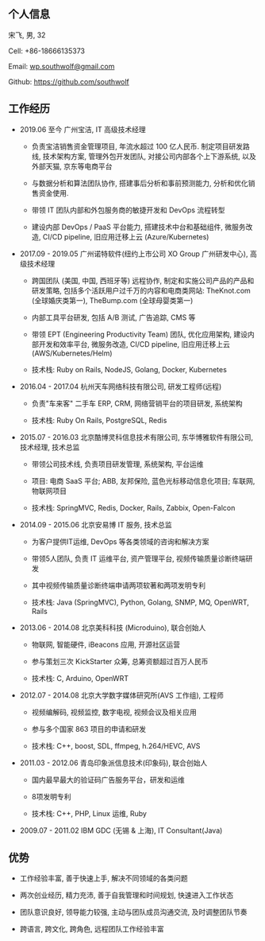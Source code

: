 ## 个人信息

宋飞,    男, 32

Cell:   +86-18666135373

Email:  wp.southwolf@gmail.com

Github: https://github.com/southwolf


## 工作经历

* 2019.06 至今 广州宝洁, IT 高级技术经理

    * 负责宝洁销售资金管理项目, 年流水超过 100 亿人民币. 制定项目研发路线, 技术架构方案, 管理外包开发团队, 对接公司内部各个上下游系统, 以及外部天猫, 京东等电商平台

    * 与数据分析和算法团队协作, 搭建事后分析和事前预测能力, 分析和优化销售资金使用.

    * 带领 IT 团队内部和外包服务商的敏捷开发和 DevOps 流程转型

    * 建设内部 DevOps / PaaS 平台能力, 搭建技术中台和基础组件, 微服务改造, CI/CD pipeline,  旧应用迁移上云 (Azure/Kubernetes)
    

* 2017.09 - 2019.05 广州诺特软件(纽约上市公司 XO Group 广州研发中心), 高级技术经理

    * 跨国团队 (美国, 中国, 西班牙等) 远程协作, 制定和实施公司产品的产品和研发策略, 包括多个活跃用户过千万的内容和电商类网站: TheKnot.com (全球婚庆类第一), TheBump.com (全球母婴类第一)
    
	* 内部工具平台研发, 包括 A/B 测试, 广告追踪, CMS 等
    
	* 带领 EPT (Engineering Productivity Team) 团队, 优化应用架构, 建设内部开发和效率平台, 微服务改造, CI/CD pipeline, 旧应用迁移上云 (AWS/Kubernetes/Helm)
    
	* 技术栈: Ruby on Rails, NodeJS, Golang, Docker, Kubernetes
    

* 2016.04 - 2017.04 杭州天车网络科技有限公司, 研发工程师(远程)

	* 负责"车来客" 二手车 ERP, CRM, 网络营销平台的项目研发, 系统架构

	* 技术栈: Ruby On Rails, PostgreSQL, Redis

* 2015.07 - 2016.03 北京酷博灵科信息技术有限公司, 东华博雅软件有限公司, 技术经理, 技术总监

	* 带领公司技术线, 负责项目研发管理, 系统架构, 平台运维

	* 项目: 电商 SaaS 平台; ABB, 友邦保险, 蓝色光标移动信息化项目; 车联网, 物联网项目

	* 技术栈: SpringMVC, Redis, Docker, Rails, Zabbix, Open-Falcon

* 2014.09 - 2015.06 北京安易博 IT 服务, 技术总监

	* 为客户提供IT运维, DevOps 等各类领域的咨询和解决方案

	* 带领5人团队, 负责 IT 运维平台, 资产管理平台, 视频传输质量诊断终端研发

	* 其中视频传输质量诊断终端申请两项软著和两项发明专利

	* 技术栈: Java (SpringMVC), Python, Golang, SNMP, MQ, OpenWRT, Rails


* 2013.06 - 2014.08 北京美科科技 (Microduino), 联合创始人

	* 物联网, 智能硬件, iBeacons 应用, 开源社区运营

	* 参与策划三次 KickStarter 众筹, 总筹资额超过百万人民币

	* 技术栈: C, Arduino, OpenWRT

* 2012.07 - 2014.08 北京大学数字媒体研究所(AVS 工作组), 工程师

	* 视频编解码, 视频监控, 数字电视, 视频会议及相关应用

	* 参与多个国家 863 项目的申请和研发

	* 技术栈: C++, boost, SDL, ffmpeg, h.264/HEVC, AVS

* 2011.03 - 2012.06 青岛印象派信息技术(印象码), 联合创始人

	* 国内最早最大的验证码广告服务平台，研发和运维

	* 8项发明专利

	* 技术栈: C++, PHP, Linux 运维, Ruby

* 2009.07 - 2011.02 IBM GDC (无锡 & 上海), IT Consultant(Java)

## 优势

* 工作经验丰富, 善于快速上手, 解决不同领域的各类问题

* 两次创业经历, 精力充沛, 善于自我管理和时间规划, 快速进入工作状态

* 团队意识良好, 领导能力较强, 主动与团队成员沟通交流, 及时调整团队节奏

* 跨语言, 跨文化, 跨角色, 远程团队工作经验丰富
